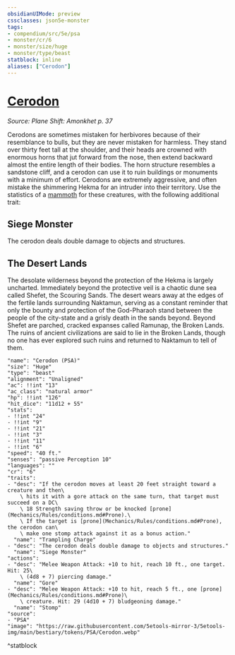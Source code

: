 ```yaml
---
obsidianUIMode: preview
cssclasses: json5e-monster
tags:
- compendium/src/5e/psa
- monster/cr/6
- monster/size/huge
- monster/type/beast
statblock: inline
aliases: ["Cerodon"]
---
```

# [Cerodon](Mechanics\bestiary\beast/cerodon-psa.md)
*Source: Plane Shift: Amonkhet p. 37*  

Cerodons are sometimes mistaken for herbivores because of their resemblance to bulls, but they are never mistaken for harmless. They stand over thirty feet tall at the shoulder, and their heads are crowned with enormous horns that jut forward from the nose, then extend backward almost the entire length of their bodies. The horn structure resembles a sandstone cliff, and a cerodon can use it to ruin buildings or monuments with a minimum of effort. Cerodons are extremely aggressive, and often mistake the shimmering Hekma for an intruder into their territory. Use the statistics of a [mammoth](Mechanics/bestiary/beast/mammoth.md) for these creatures, with the following additional trait:

## Siege Monster

The cerodon deals double damage to objects and structures.

## The Desert Lands

The desolate wilderness beyond the protection of the Hekma is largely uncharted. Immediately beyond the protective veil is a chaotic dune sea called Shefet, the Scouring Sands. The desert wears away at the edges of the fertile lands surrounding Naktamun, serving as a constant reminder that only the bounty and protection of the God-Pharaoh stand between the people of the city-state and a grisly death in the sands beyond. Beyond Shefet are parched, cracked expanses called Ramunap, the Broken Lands. The ruins of ancient civilizations are said to lie in the Broken Lands, though no one has ever explored such ruins and returned to Naktamun to tell of them.

```statblock
"name": "Cerodon (PSA)"
"size": "Huge"
"type": "beast"
"alignment": "Unaligned"
"ac": !!int "13"
"ac_class": "natural armor"
"hp": !!int "126"
"hit_dice": "11d12 + 55"
"stats":
- !!int "24"
- !!int "9"
- !!int "21"
- !!int "3"
- !!int "11"
- !!int "6"
"speed": "40 ft."
"senses": "passive Perception 10"
"languages": ""
"cr": "6"
"traits":
- "desc": "If the cerodon moves at least 20 feet straight toward a creature and then\
    \ hits it with a gore attack on the same turn, that target must succeed on a DC\
    \ 18 Strength saving throw or be knocked [prone](Mechanics/Rules/conditions.md#Prone).\
    \ If the target is [prone](Mechanics/Rules/conditions.md#Prone), the cerodon can\
    \ make one stomp attack against it as a bonus action."
  "name": "Trampling Charge"
- "desc": "The cerodon deals double damage to objects and structures."
  "name": "Siege Monster"
"actions":
- "desc": "Melee Weapon Attack: +10 to hit, reach 10 ft., one target. Hit: 25\
    \ (4d8 + 7) piercing damage."
  "name": "Gore"
- "desc": "Melee Weapon Attack: +10 to hit, reach 5 ft., one [prone](Mechanics/Rules/conditions.md#Prone)\
    \ creature. Hit: 29 (4d10 + 7) bludgeoning damage."
  "name": "Stomp"
"source":
- "PSA"
"image": "https://raw.githubusercontent.com/5etools-mirror-3/5etools-img/main/bestiary/tokens/PSA/Cerodon.webp"
```
^statblock